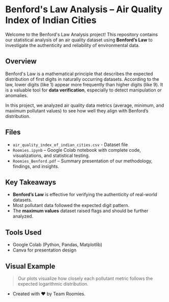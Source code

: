 # Benford's Law Analysis – Air Quality Index of Indian Cities

Welcome to the Benford's Law Analysis project! This repository contains our statistical analysis of an air quality dataset using **Benford’s Law** to investigate the authenticity and reliability of environmental data.

## Overview

Benford's Law is a mathematical principle that describes the expected distribution of first digits in naturally occurring datasets. According to the law, lower digits (like 1) appear more frequently than higher digits (like 9). It is a valuable tool for **data verification**, especially to detect manipulation or anomalies.

In this project, we analyzed air quality data metrics (average, minimum, and maximum pollutant values) to see how well they align with Benford’s distribution.

## Files

- `air_quality_index_of_indian_cities.csv` - Dataset file
- `Roomies.ipynb` – Google Colab notebook with complete code, visualizations, and statistical testing.
- `Roomies_Benford.pdf` – Summary presentation of our methodology, findings, and insights.
 
## Key Takeaways

- **Benford’s Law** is effective for verifying the authenticity of real-world datasets.
- Most pollutant data followed the expected digit pattern.
- The **maximum values** dataset raised flags and should be further analyzed.

## Tools Used

- Google Colab (Python, Pandas, Matplotlib)
- Canva for presentation design

## Visual Example

> Our plots visualize how closely each pollutant metric follows the expected logarithmic distribution.


- Created with ❤️ by Team Roomies.

